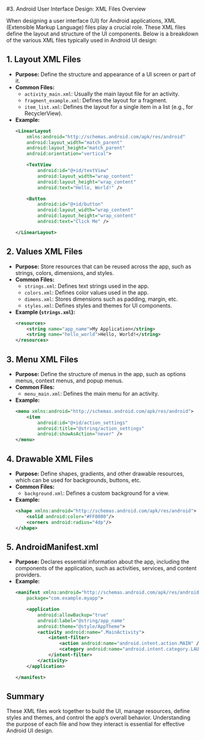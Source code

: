 #3. Android User Interface Design: XML Files Overview

When designing a user interface (UI) for Android applications, XML (Extensible Markup Language) files play a crucial role. These XML files define the layout and structure of the UI components. Below is a breakdown of the various XML files typically used in Android UI design:

## 1. Layout XML Files
- **Purpose:** Define the structure and appearance of a UI screen or part of it.
- **Common Files:**
  - `activity_main.xml`: Usually the main layout file for an activity.
  - `fragment_example.xml`: Defines the layout for a fragment.
  - `item_list.xml`: Defines the layout for a single item in a list (e.g., for RecyclerView).
- **Example:**
    ```xml
    <LinearLayout
        xmlns:android="http://schemas.android.com/apk/res/android"
        android:layout_width="match_parent"
        android:layout_height="match_parent"
        android:orientation="vertical">

        <TextView
            android:id="@+id/textView"
            android:layout_width="wrap_content"
            android:layout_height="wrap_content"
            android:text="Hello, World!" />

        <Button
            android:id="@+id/button"
            android:layout_width="wrap_content"
            android:layout_height="wrap_content"
            android:text="Click Me" />

    </LinearLayout>
    ```

## 2. Values XML Files
- **Purpose:** Store resources that can be reused across the app, such as strings, colors, dimensions, and styles.
- **Common Files:**
  - `strings.xml`: Defines text strings used in the app.
  - `colors.xml`: Defines color values used in the app.
  - `dimens.xml`: Stores dimensions such as padding, margin, etc.
  - `styles.xml`: Defines styles and themes for UI components.
- **Example (`strings.xml`):**
    ```xml
    <resources>
        <string name="app_name">My Application</string>
        <string name="hello_world">Hello, World!</string>
    </resources>
    ```

## 3. Menu XML Files
- **Purpose:** Define the structure of menus in the app, such as options menus, context menus, and popup menus.
- **Common Files:**
  - `menu_main.xml`: Defines the main menu for an activity.
- **Example:**
    ```xml
    <menu xmlns:android="http://schemas.android.com/apk/res/android">
        <item
            android:id="@+id/action_settings"
            android:title="@string/action_settings"
            android:showAsAction="never" />
    </menu>
    ```

## 4. Drawable XML Files
- **Purpose:** Define shapes, gradients, and other drawable resources, which can be used for backgrounds, buttons, etc.
- **Common Files:**
  - `background.xml`: Defines a custom background for a view.
- **Example:**
    ```xml
    <shape xmlns:android="http://schemas.android.com/apk/res/android">
        <solid android:color="#FF0000"/>
        <corners android:radius="4dp"/>
    </shape>
    ```

## 5. AndroidManifest.xml
- **Purpose:** Declares essential information about the app, including the components of the application, such as activities, services, and content providers.
- **Example:**
    ```xml
    <manifest xmlns:android="http://schemas.android.com/apk/res/android"
        package="com.example.myapp">

        <application
            android:allowBackup="true"
            android:label="@string/app_name"
            android:theme="@style/AppTheme">
            <activity android:name=".MainActivity">
                <intent-filter>
                    <action android:name="android.intent.action.MAIN" />
                    <category android:name="android.intent.category.LAUNCHER" />
                </intent-filter>
            </activity>
        </application>

    </manifest>
    ```



## Summary
These XML files work together to build the UI, manage resources, define styles and themes, and control the app’s overall behavior. Understanding the purpose of each file and how they interact is essential for effective Android UI design.
